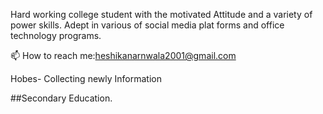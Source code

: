 

Hard working college student with the motivated Attitude and a variety of power skills. Adept in various of social media plat forms and office technology programs.

📫 How to reach me:heshikanarnwala2001@gmail.com

 Hobes- Collecting newly Information
 
 ##Secondary Education.
 
